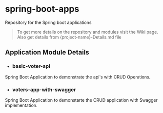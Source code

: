 # spring-boot-apps
Repository for the Spring boot applications

  >To get more details on the repository and modules visit the Wiki page. Also get details from {project-name}-Details.md file

## Application Module Details 


* ### basic-voter-api
Spring Boot Application to demonstrate the api's with CRUD Operations.

* ### voters-app-with-swagger
Spring Boot Application to demonstarte the CRUD application with Swagger implementation.

